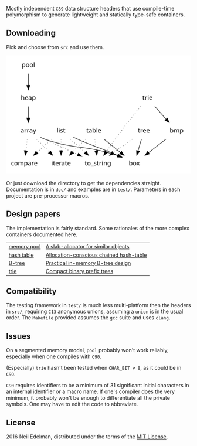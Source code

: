 Mostly independent `C89` data structure headers that use compile-time
polymorphism to generate lightweight and statically type-safe
containers.

## Downloading ##

Pick and choose from `src` and use them.

![Dependencies](dependencies.svg)

Or just download the directory to get the dependencies straight.
Documentation is in `doc/` and examples are in `test/`. Parameters
in each project are pre-processor macros.

## Design papers ##

The implementation is fairly standard. Some rationales of the more
complex containers documented here.

<table><tr>
<td><a href = "doc/pool.md">memory pool</a></td>
<td><a href = "doc/pool/pool.pdf">A slab-allocator for similar objects</a></td>
</tr><tr>
<td><a href = "doc/table.md">hash table</a></td>
<td><a href = "doc/table/table.pdf">Allocation-conscious chained hash-table</a></td>
</tr><tr>
<td><a href = "doc/tree.md">B-tree</a></td>
<td><a href = "doc/tree/tree.pdf">Practical in-memory B-tree design</a></td>
</tr><tr>
<td><a href = "doc/trie.md">trie</a></td>
<td><a href = "doc/trie/trie.pdf">Compact binary prefix trees</a></td>
</tr></table>

## Compatibility ##

The testing framework in `test/` is much less multi-platform then
the headers in `src/`, requiring `C13` anonymous unions, assuming
a `union` is in the usual order. The `Makefile` provided assumes
the `gcc` suite and uses `clang`.

## Issues

On a segmented memory model, `pool` probably won't work reliably,
especially when one compiles with `C90`.

(Especially) `trie` hasn't been tested when `CHAR_BIT ≠ 8`, as it
could be in `C90`.

`C90` requires identifiers to be a minimum of 31 significant initial
characters in an internal identifier or a macro name. If one's
compiler does the very minimum, it probably won't be enough to
differentiate all the private symbols. One may have to edit the
code to abbreviate.

## License ##

2016 Neil Edelman, distributed under the terms of the [MIT
License](https://opensource.org/licenses/MIT).
